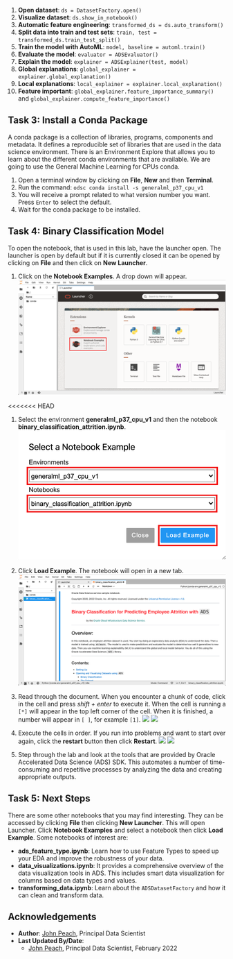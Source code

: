 
1. **Open dataset**: ``ds = DatasetFactory.open()``
1. **Visualize dataset**: ``ds.show_in_notebook()``
1. **Automatic feature engineering**: ``transformed_ds = ds.auto_transform()``
1. **Split data into train and test sets**: ``train, test = transformed_ds.train_test_split()``
1. **Train the model with AutoML**: ``model, baseline = automl.train()``
1. **Evaluate the model**: ``evaluator = ADSEvaluator()``
1. **Explain the model**: ``explainer = ADSExplainer(test, model)``
1. **Global explanations**: ``global_explainer = explainer.global_explanation()``
1. **Local explanations**: ``local_explainer = explainer.local_explanation()``
1. **Feature important**: ``global_explainer.feature_importance_summary()`` and ``global_explainer.compute_feature_importance()``

## Task 3: Install a Conda Package

A conda package is a collection of libraries, programs, components and metadata. It defines a reproducible set of libraries that are used in the data science environment. There is an Environment Explore that allows you to learn about the different conda environments that are available. We are going to use the General Machine Learning for CPUs conda.

1. Open a terminal window by clicking on **File**, **New** and then **Terminal**.
1. Run the command: `odsc conda install -s generalml_p37_cpu_v1`
1. You will receive a prompt related to what version number you want. Press `Enter` to select the default.
1. Wait for the conda package to be installed.

## Task 4: Binary Classification Model

To open the notebook, that is used in this lab, have the launcher open. The launcher is open by default but if it is currently closed it can be opened by clicking on **File** and then click on **New Launcher**.

1. Click on the **Notebook Examples**. A drop down will appear.
    ![](./../speed-up-ds-with-the-ads-sdk/images/click-ne.png)

<<<<<<< HEAD
1. Select the environment **generalml_p37_cpu_v1** and then the notebook **binary\_classification\_attrition.ipynb**. 
    ![](./../speed-up-ds-with-the-ads-sdk/images/load-example-generalml_p37_cpu_v1.png)

1. Click **Load Example**. The notebook will open in a new tab.
    ![](./../speed-up-ds-with-the-ads-sdk/images/binary-notebook.png)

1. Read through the document. When you encounter a chunk of code, click in the cell and press *shift + enter* to execute it. When the cell is running a ``[*]`` will appear in the top left corner of the cell. When it is finished, a number will appear in ``[ ]``, for example ``[1]``.
    ![](./../speed-up-ds-with-the-ads-sdk/images/running-cell.png)
    ![](./../speed-up-ds-with-the-ads-sdk/images/finished-cell.png)

1. Execute the cells in order. If you run into problems and want to start over again, click the **restart** button then click **Restart**.
    ![](./../speed-up-ds-with-the-ads-sdk/images/restart-kernel.png)
    ![](./../speed-up-ds-with-the-ads-sdk/images/restart.png)

1. Step through the lab and look at the tools that are provided by Oracle Accelerated Data Science (ADS) SDK. This automates a number of time-consuming and repetitive processes by analyzing the data and creating appropriate outputs.

## Task 5: Next Steps

There are some other notebooks that you may find interesting. They can be accessed by clicking **File** then clicking **New Launcher**. This will open Launcher. Click **Notebook Examples** and select a notebook then click **Load Example**. Some notebooks of interest are:

* **ads\_feature\_type.ipynb**: Learn how to use Feature Types to speed up your EDA and improve the robustness of your data.
* **data\_visualizations.ipynb**: It provides a comprehensive overview of the data visualization tools in ADS. This includes smart data visualization for columns based on data types and values.
* **transforming\_data.ipynb**: Learn about the ``ADSDatasetFactory`` and how it can clean and transform data.

## Acknowledgements

* **Author**: [John Peach](https://www.linkedin.com/in/jpeach/), Principal Data Scientist
* **Last Updated By/Date**:
    * [John Peach](https://www.linkedin.com/in/jpeach/), Principal Data Scientist, February 2022
